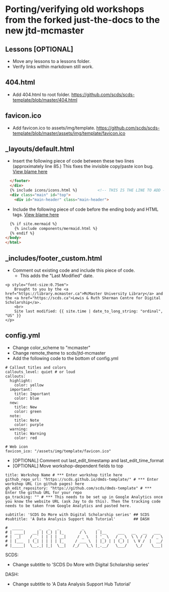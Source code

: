 # Porting/verifying old workshops from the forked just-the-docs to the new jtd-mcmaster

## Lessons [OPTIONAL]
- Move any lessons to a lessons folder.
- Verify links within markdown still work.

## 404.html
- Add 404.html to root folder. https://github.com/scds/scds-template/blob/master/404.html

## favicon.ico
- Add favicon.ico to assets/img/template. https://github.com/scds/scds-template/blob/master/assets/img/template/favicon.ico

## \_layouts/default.html
- Insert the following piece of code between these two lines (approximately line 85.) This fixes the invisible copy/paste icon bug. [View blame here](https://github.com/scds/github-pages/blame/60bc37c5c0f4329f358b02e0640be4c30cbd233b/_layouts/default.html#:~:text=%7B%25%20include%20icons/icons.html%20%25%7D)

```html
  </footer>
  </div>
  {% include icons/icons.html %}         <!-- THIS IS THE LINE TO ADD -->
  <div class="main" id="top">
    <div id="main-header" class="main-header">
```

- Include the following piece of code before the ending body and HTML tags. [View blame here](https://github.com/scds/github-pages/blame/60bc37c5c0f4329f358b02e0640be4c30cbd233b/_layouts/default.html#:~:text=%7B%25%20if%20site.mermaid,%7B%25%20endif%20%25%7D)

```html
  {% if site.mermaid %}
    {% include components/mermaid.html %}
  {% endif %}
</body>
</html>
```

## \_includes/footer_custom.html 
- Comment out existing code and include this piece of code.
    - This adds the "Last Modified" date.
```
<p style="font-size:0.75em">
    Brought to you by the <a href="https://library.mcmaster.ca">McMaster University Library</a> and the <a href="https://scds.ca">Lewis & Ruth Sherman Centre for Digital Scholarship</a>.
    <br>
    Site last modified: {{ site.time | date_to_long_string: "ordinal", "US" }}
</p>
```

## config.yml

- Change color_scheme to "mcmaster"
- Change remote_theme to scds/jtd-mcmaster
- Add the following code to the bottom of config.yml
```
# Callout titles and colors
callouts_level: quiet # or loud
callouts:
  highlight:
    color: yellow
  important:
    title: Important
    color: blue
  new:
    title: New
    color: green
  note:
    title: Note
    color: purple
  warning:
    title: Warning
    color: red
    
# Web icon
favicon_ico: "/assets/img/template/favicon.ico"
```

- [OPTIONAL] Comment out last_edit_timestamp and last_edit_time_format
- [OPTIONAL] Move workshop-dependent fields to top

```
title: Workshop Name # *** Enter workshop title here 
github_repo_url: "https://scds.github.io/dmds-template/" # *** Enter workshop URL (in github pages) here
gh_edit_repository: "https://github.com/scds/dmds-template" # *** Enter the github URL for your repo
ga_tracking: "" # *** This needs to be set up in Google Analytics once you know the website URL (ask Jay to do this). Then the tracking code needs to be taken from Google Analytics and pasted here.  

subtitle: 'SCDS Do More with Digital Scholarship series' ## SCDS
#subtitle: 'A Data Analysis Support Hub Tutorial'        ## DASH

#  _____       _   _   _          _      _                            
# | ____|   __| | (_) | |_       / \    | |__     ___   __   __   ___ 
# |  _|    / _` | | | | __|     / _ \   | '_ \   / _ \  \ \ / /  / _ \
# | |___  | (_| | | | | |_     / ___ \  | |_) | | (_) |  \ V /  |  __/
# |_____|  \__,_| |_|  \__|   /_/   \_\ |_.__/   \___/    \_/    \___|
```

SCDS:
- Change subtitle to 'SCDS Do More with Digital Scholarship series'

DASH:
- Change subtitle to 'A Data Analysis Support Hub Tutorial'

